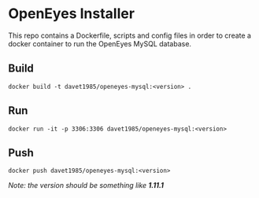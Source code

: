 # OpenEyes Installer

This repo contains a Dockerfile, scripts and config files in order to create a docker container to run the OpenEyes MySQL database.

## Build

```docker build -t davet1985/openeyes-mysql:<version> .```

## Run

```docker run -it -p 3306:3306 davet1985/openeyes-mysql:<version>```

## Push

```docker push davet1985/openeyes-mysql:<version>```

_Note: the version should be something like __1.11.1___
